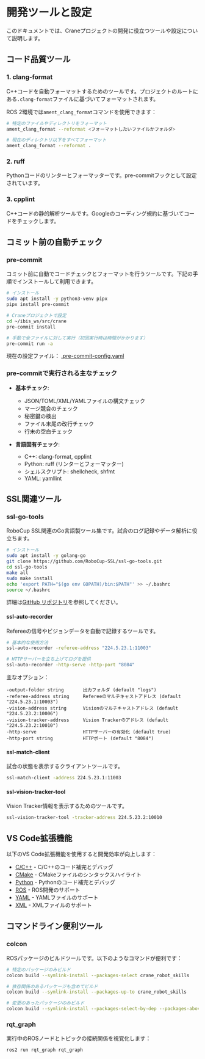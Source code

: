 # 開発ツールと設定

このドキュメントでは、Craneプロジェクトの開発に役立つツールや設定について説明します。

## コード品質ツール

### 1. clang-format

C++コードを自動フォーマットするためのツールです。プロジェクトのルートにある`.clang-format`ファイルに基づいてフォーマットされます。

ROS 2環境では`ament_clang_format`コマンドを使用できます：

```bash
# 特定のファイルやディレクトリをフォーマット
ament_clang_format --reformat <フォーマットしたいファイルかフォルダ>

# 現在のディレクトリ以下をすべてフォーマット
ament_clang_format --reformat .
```

### 2. ruff

Pythonコードのリンターとフォーマッターです。pre-commitフックとして設定されています。

### 3. cpplint

C++コードの静的解析ツールです。Googleのコーディング規約に基づいてコードをチェックします。

## コミット前の自動チェック

### pre-commit

コミット前に自動でコードチェックとフォーマットを行うツールです。下記の手順でインストールして利用できます。

```bash
# インストール
sudo apt install -y python3-venv pipx
pipx install pre-commit

# Craneプロジェクトで設定
cd ~/ibis_ws/src/crane
pre-commit install

# 手動で全ファイルに対して実行（初回実行時は時間がかかります）
pre-commit run -a
```

現在の設定ファイル：
[.pre-commit-config.yaml](https://github.com/ibis-ssl/crane/blob/develop/.pre-commit-config.yaml)

### pre-commitで実行される主なチェック

- **基本チェック**:
  - JSON/TOML/XML/YAMLファイルの構文チェック
  - マージ競合のチェック
  - 秘密鍵の検出
  - ファイル末尾の改行チェック
  - 行末の空白チェック

- **言語固有チェック**:
  - C++: clang-format, cpplint
  - Python: ruff (リンターとフォーマッター)
  - シェルスクリプト: shellcheck, shfmt
  - YAML: yamllint

## SSL関連ツール

### ssl-go-tools

RoboCup SSL関連のGo言語製ツール集です。試合のログ記録やデータ解析に役立ちます。

```bash
# インストール
sudo apt install -y golang-go
git clone https://github.com/RoboCup-SSL/ssl-go-tools.git
cd ssl-go-tools
make all
sudo make install
echo 'export PATH="$(go env GOPATH)/bin:$PATH"' >> ~/.bashrc
source ~/.bashrc
```

詳細は[GitHub リポジトリ](https://github.com/RoboCup-SSL/ssl-go-tools)を参照してください。

#### ssl-auto-recorder

Refereeの信号やビジョンデータを自動で記録するツールです。

```bash
# 基本的な使用方法
ssl-auto-recorder -referee-address "224.5.23.1:11003"

# HTTPサーバーを立ち上げてログを提供
ssl-auto-recorder -http-serve -http-port "8084"
```

主なオプション：

```
-output-folder string       出力フォルダ (default "logs")
-referee-address string     Refereeのマルチキャストアドレス (default "224.5.23.1:10003")
-vision-address string      Visionのマルチキャストアドレス (default "224.5.23.2:10006")
-vision-tracker-address     Vision Trackerのアドレス (default "224.5.23.2:10010")
-http-serve                 HTTPサーバーの有効化 (default true)
-http-port string           HTTPポート (default "8084")
```

#### ssl-match-client

試合の状態を表示するクライアントツールです。

```bash
ssl-match-client -address 224.5.23.1:11003
```

#### ssl-vision-tracker-tool

Vision Tracker情報を表示するためのツールです。

```bash
ssl-vision-tracker-tool -tracker-address 224.5.23.2:10010
```

## VS Code拡張機能

以下のVS Code拡張機能を使用すると開発効率が向上します：

- [C/C++](https://marketplace.visualstudio.com/items?itemName=ms-vscode.cpptools) - C/C++のコード補完とデバッグ
- [CMake](https://marketplace.visualstudio.com/items?itemName=twxs.cmake) - CMakeファイルのシンタックスハイライト
- [Python](https://marketplace.visualstudio.com/items?itemName=ms-python.python) - Pythonのコード補完とデバッグ
- [ROS](https://marketplace.visualstudio.com/items?itemName=ms-iot.vscode-ros) - ROS開発のサポート
- [YAML](https://marketplace.visualstudio.com/items?itemName=redhat.vscode-yaml) - YAMLファイルのサポート
- [XML](https://marketplace.visualstudio.com/items?itemName=redhat.vscode-xml) - XMLファイルのサポート

## コマンドライン便利ツール

### colcon

ROSパッケージのビルドツールです。以下のようなコマンドが便利です：

```bash
# 特定のパッケージのみビルド
colcon build --symlink-install --packages-select crane_robot_skills

# 依存関係のあるパッケージも含めてビルド
colcon build --symlink-install --packages-up-to crane_robot_skills

# 変更のあったパッケージのみビルド
colcon build --symlink-install --packages-select-by-dep --packages-above crane_robot_skills
```

### rqt_graph

実行中のROSノードとトピックの接続関係を視覚化します：

```bash
ros2 run rqt_graph rqt_graph
```
